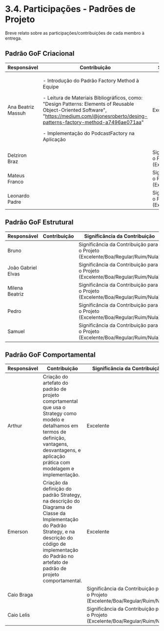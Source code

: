 # 3.4. Participações - Padrões de Projeto

Breve relato sobre as participações/contribuições de cada membro à entrega.

## Padrão GoF Criacional

| Responsável | Contribuição | Significância da Contribuição                                                  |
| ----------- | ------------ | ------------------------------------------------------------------------------ |
| Ana Beatriz Massuh |  <p> - Introdução do Padrão Factory Method à Equipe </p> <p> - Leitura de Materiais Bibliográficos, como: "Design Patterns: Elements of Reusable Object-Oriented Software", "https://medium.com/@jonesroberto/desing-patterns-factory-method-a7496ae071aa" </p> <p> - Implementação do PodcastFactory na Aplicação </p>            | Excelente |
| Delziron Braz      |              | Significância da Contribuição para o Projeto (Excelente/Boa/Regular/Ruim/Nula) |
| Mateus Franco      |              | Significância da Contribuição para o Projeto (Excelente/Boa/Regular/Ruim/Nula) |
| Leonardo Padre     |              | Significância da Contribuição para o Projeto (Excelente/Boa/Regular/Ruim/Nula) |

## Padrão GoF Estrutural 

| Responsável | Contribuição | Significância da Contribuição                                                  |
| ----------- | ------------ | ------------------------------------------------------------------------------ |
| Bruno               |              | Significância da Contribuição para o Projeto (Excelente/Boa/Regular/Ruim/Nula) |
| João Gabriel Elvas  |              | Significância da Contribuição para o Projeto (Excelente/Boa/Regular/Ruim/Nula) |
| Milena Beatriz      |              | Significância da Contribuição para o Projeto (Excelente/Boa/Regular/Ruim/Nula) |
| Pedro               |              | Significância da Contribuição para o Projeto (Excelente/Boa/Regular/Ruim/Nula) |
| Samuel              |              | Significância da Contribuição para o Projeto (Excelente/Boa/Regular/Ruim/Nula) |

## Padrão GoF Comportamental

| Responsável | Contribuição | Significância da Contribuição                                                  |
| ----------- | ------------ | ------------------------------------------------------------------------------ |
| Arthur      | Criação do artefato do padrão de projeto comprtamental que usa o Strategy como modelo e detalhamos em termos de definição, vantagens, desvantagens, e aplicação prática com modelagem e implementação.      | Excelente |
| Emerson     | Criação da definição do padrão Strategy, na descrição do Diagrama de Classe da Implementação do Padrão Strategy, e na descrição do código de implementação do Padrão no artefato de padrão de projeto comportamental.          |Excelente |
| Caio Braga  |              | Significância da Contribuição para o Projeto (Excelente/Boa/Regular/Ruim/Nula) |
| Caio Lelis  |              | Significância da Contribuição para o Projeto (Excelente/Boa/Regular/Ruim/Nula) |
